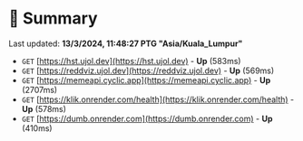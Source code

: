 # 📖 Summary
Last updated: **13/3/2024, 11:48:27 PTG "Asia/Kuala_Lumpur"**

- `GET` [https://hst.ujol.dev](https://hst.ujol.dev) - **Up** (583ms)
- `GET` [https://reddviz.ujol.dev](https://reddviz.ujol.dev) - **Up** (569ms)
- `GET` [https://memeapi.cyclic.app](https://memeapi.cyclic.app) - **Up** (2707ms)
- `GET` [https://klik.onrender.com/health](https://klik.onrender.com/health) - **Up** (578ms)
- `GET` [https://dumb.onrender.com](https://dumb.onrender.com) - **Up** (410ms)
